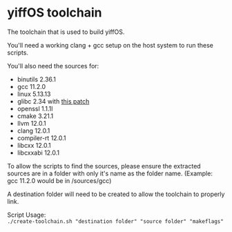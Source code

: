 # yiffOS toolchain
The toolchain that is used to build yiffOS.

You'll need a working clang + gcc setup on the host system to run these scripts.
 
You'll also need the sources for:
* binutils 2.36.1
* gcc 11.2.0
* linux 5.13.13
* glibc 2.34 with [this patch](https://www.linuxfromscratch.org/patches/downloads/glibc/glibc-2.34-fhs-1.patch)
* openssl 1.1.1l
* cmake 3.21.1
* llvm 12.0.1
* clang 12.0.1
* compiler-rt 12.0.1
* libcxx 12.0.1
* libcxxabi 12.0.1
 
To allow the scripts to find the sources, please ensure the extracted sources are in a folder with only it's name as the folder name. (Example: gcc 11.2.0 would be in /sources/gcc)

A destination folder will need to be created to allow the toolchain to properly link.	

Script Usage:  
`./create-toolchain.sh "destination folder" "source folder" "makeflags"`

